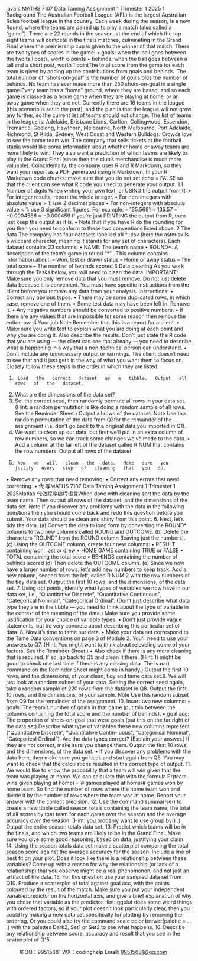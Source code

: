 java c
MATHS   7107   Data   Taming 
Assignment   1 
Trimester   1   2025 
1 Background The   Australian   Football   League   (AFL)   is   the   largest   Australian   Rules   football   league   in   the   country.    Each   week   during the season, is a new Round, where   the   teams   are   paired   up   to   play   a   match   (also   called   a   “game”).    There   are   22   rounds   in   the   season,   at   the   end   of which   the   top   eight   teams   will   compete   in   the finals matches,   culminating   in   the Grand Final where   the   premiership   cup   is   given   to   the   winner   of that   match.
There   are   two   types   of scores   in   the   game:
•   goals:   when   the   ball   goes   between   the   two   tall   posts,   worth   6   points
•   behinds:   when   the   ball   goes   between   a   tall   and   a   short   post,   worth   1   pointThe   total   score   from   the   game   for   each   team   is   given   by   adding   up   the   contributions   from   goals   and   behinds.   The total   number   of   “shots-on-goal”   is   the   number   of   goals   plus   the   number   of   behinds.    No   team   has   ever   made   more than   250   shots-on-goal   in   a   single   game.Every   team   has   a   “home”   ground,   where   they   are   based,   and   so   each   game   is   classed   as   a home game   when   they   are   playing   at   home,   or   an away game   when   they   are   not.    Currently   there   are   16   teams   in   the   league   (this scenario   is   set   in   the   past),   and   the   plan   is   that   the   league   will   not   grow   any   further,   so   the   current   list   of teams   should   not   change.   The   list   of   teams   in   the   league   is:    Adelaide,   Brisbane   Lions,   Carlton,   Collingwood,   Essendon,   Fremantle,   Geelong,   Hawthorn,   Melbourne,   North   Melbourne,   Port   Adelaide,   Richmond,   St   Kilda,   Sydney,   West   Coast   and   Western   Bulldogs.
Crowds   love   to   see   the   home   team   win.    The   company   that   sells   tickets   at   the   football   stadia   would   like   some information about whether home or away teams are   more   likely   to   win.    They also want   a   prediction   of which teams are   likely   to   play   in the   Grand   Final   (since   then   the   club’s   merchandise   is   much   more   valuable).    Coincidentally,   the   company   uses   R    and   R    Markdown,   so   they   want   your   report   as   a   PDF   generated   using   R    Markdown.    In   your   R   Markdown    code   chunks:    make   sure   that   you do not set echo    =    FALSE so   that   the   client   can   see   what   R    code   you   used   to   generate   your   output. 
1.1 Number of digits 
When writing your   own   text,   or USING the   output   from   R:
•      For   integer   results,   report   the   whole   integer.
•    For   non-integers   with   absolute   value   >   1:   use   2   decimal   places
•      For   non-integers   with   absolute   value   < 1: use 3 significant figures. For example:
◦    135.5681   ≈   135.57
◦    −0.0004586   ≈   −0.000459
If you’re just PRINTING the output   from   R, then just   keep   the   output   as   it   is.
•      Note   that   if   you   have   R    do   the   rounding   for   you   then   you   need   to   conform   to   these   two   conventions   listed   above.
2 The data 
The   company   has   four   datasets   labelled afl  * .csv (here   the   asterisk   is   a wildcard character,   meaning   it   stands   for   any   set   of characters).    Each   dataset   contains   23   columns:
• NAME:   The   team’s   name
• ROUND*:   A   description   of   the   team’s   game   in   round   “*”   .   This   column   contains   information   about:
– Won,   lost   or   drawn   status
– Home   or   away   status
– The   total   score
– The   number   of   behinds   scored
3 Data cleaning 
As   you   work   through   the   Tasks   below,   you   will   need   to   clean   the   data.
IMPORTANT! 
Make   sure   you only   remove   data   that   you   must   remove.    Do   not   just   delete   data   because it   is   convenient.   You   must   have   specific   instructions   from the   client   before you   remove   any data   from   your   analysis.
Instructions:
•    Correct   any   obvious   typos.
•    There   may   be   some   duplicated   rows,   in   which   case,   remove   one   of them.
•    Some   test   data   may   have   been   left   in.   Remove   it.
•      Any   negative   numbers   should   be   converted   to   positive   numbers.
•   If   there   are   any   values   that   are   impossible   for   some   reason   then   remove   the   entire   row.
4 Your job
Note 
Remember   that   this   is   a   report   for   a   client. 
•      Make   sure   you   write   text   to   explain   what   you   are   doing   at   each   point   and   why   you   are   doing   it.    Also   describe   the   results.    Don’t   just   state   the   R   code   that   you   are   using — the   client   can   see   that   already   —   you   need   to   describe   what   is   happening   in   a   way that   a   non-technical   person   can   understand. 
•    Don’t   include   any   unnecessary   output   or   warnings.      The   client   doesn’t   need   to   see that   and   it just   gets   in   the   way   of what   you   want   them   to   focus   on.
Closely   follow   these   steps   in   the   order   in   which   they   are   listed:
1.      Load   the   correct   dataset   as   a   tibble.   Output   all   rows   of   the   dataset.
2.   What   are   the   dimensions   of   the   data   set?
3.    Set   the   correct   seed,   then   randomly   permute   all   rows   in   your   data   set. (Hint: a random permutation is like doing a random sample of all rows.    See the Reminder Sheet.) Output   all   rows   of the   dataset.
Note 
Use this random permutation of   the data from Q3for the remainder of   the assignment (i.e. don’t   go   back   to   the   original   data   you   imported   in   Q1).
4.   We   want   to   clean   up   our   data,   but   first   we’ll   put   in   an   extra   column   of   row   numbers,   so   we   can   track   some changes   we’ve   made   to   the   data.
•    Add   a   column   at   the   far   left   of   the   dataset   called R NUM that   contains   the   row   numbers.
Output   all   rows   of the   dataset
5.      Now   we   will   clean   the   data.   Make   sure   you   justify   every   step   of   cleaning   that   you   do.
•    Remove   any   rows   that   need   removing.
•    Correct   any   errors   that   need   correcting.
•   代 写MATHS 7107 Data Taming Assignment 1 Trimester 1 2025Matlab
代做程序编程语言When   done   with   cleaning   sort   the   data   by   the   team   name.
Then   output   all   rows   of the   dataset,   and   the   dimensions   of the   data   set.
Note 
If you discover any problems with the data   in   the   following   questions   then   you   should   come   back   and   redo   this   question   before   you   submit.   Your   data   should   be   clean   and   shiny   from   this   point.
6.      Next,   let’s   tidy   the   data.
(a)    Convert   the   data   to   long   form   by   converting   the ROUND* columns   to   two   new   columns   called ROUND and OUTCOME.
(b)    Delete   the   characters   “ROUND”   from   the ROUND column   (leaving   just   the   numbers).
(c)    Using   the OUTCOME column,   create   four   new   columns:
• RESULT containing won, lost or drew 
• HOME    GAME containing TRUE or FALSE 
• TOTAL containing   the   total   score
• BEHINDS containing   the   number   of   behinds   scored
(d)    Then   delete   the OUTCOME column.
(e)    Since   we   now   have   a   larger   number   of   rows,   let’s   add   new   numbers   to   keep   track.    Add   a   new   column,
second   from   the   left,   called R NUM    2 with   the   row   numbers   of the   tidy   data   set.   Output   the   first   10   rows,   and   the   dimensions,   of   the   data   set.
7.      Using   dot   points,   identify   what   types   of   variables   we   now   have   in   our   data   set,   i.e.,   “Quantitative   Discrete”,   “Quantitative   Continuous”,   “Categorical   Nominal”,   “Categorical   Ordinal”.      (Don’t   just   describe   what   data   type   they   are   in   the   tibble   —   you   need   to   think   about   the   type   of variable   in   the   context   of the   meaning   of   the   data.)   Make   sure   you   provide   some justification   for   your   choice   of variable   types.
•      Don’t just   provide   vague   statements,   but   be   very   concrete   about   describing   this   particular   set   of data.
8.      Now   it’s   time   to   tame   our   data.
•    Make   your   data   set   correspond   to   the   Tame   Data   conventions   on   page   3   of   Module   2.    You’ll   need   to use   your   answers   to   Q7. (Hint:       You might want to think about releveling some of your factors.    See    the 
Reminder Sheet.) 
•      Also   check   if   there   is   any   more   cleaning   that   is   required. If   so,   go   back   to   Q5 and   clean   it   there. (Hint: It might    be good to    check    one    last    time    if there    is    any    missing    data.       The is.na() command    on    the Reminder Sheet might come in handy.) 
Output   the   first   10   rows,   and   the   dimensions,   of   your   clean,   tidy   and   tame   data   set.9.   We   will   just   look   at   a   random   subset   of   your   data.    Setting   the   correct   seed   again,   take   a   random   sample   of
220   rows   from   the   dataset   in   Q8. Output   the   first   10   rows,   and   the   dimensions,   of   your   sample.
Note 
Use   this   random   subset   from   Q9 for   the   remainder   of   the   assignment.
10.    Insert   two   new   columns:
• goals:    The   team’s   number   of   goals   in   that   game    (put   this   between   the   columns   containing   the   total   score   and   the   number   of   behinds).
• goal acc:   The   proportion   of shots-on-goal   that   were   goals   (put   this   on   the   far   right   of the   data   set).Describe what type of variables these new columns represent   (“Quantitative   Discrete”,   “Quantitative   Contin-   uous”,   “Categorical   Nominal”,   “Categorical   Ordinal”).    Are   the   data   types   correct?    (Explain   your   answer.)   If   they   are   not   correct,   make   sure   you   change   them.
Output   the   first   10   rows,   and   the   dimensions,   of   the   data   set.
• If   you   discover   any   problems   with   the   data   here,   then   make   sure   you   go   back   and   start   again   from   Q5. You   may   want   to   check   that   the   calculations   resulted   in   the   correct   type   of output.
11.   We   would   like   to   know   the   probability   that   a   team   will   win   given   that   the   team   was   playing   at   home.    We   can   calculate   this   with   the   formula
Pr(team   wins   given   playing   at   home) = # games played at home/# games won by home team.
So   find   the   number   of rows   where   the   home   team   won   and   divide   it   by   the   number   of rows   where   the   team was   at   home.   Report   your   answer   with   the   correct   precision.
12.      Use   the   command summarise() to   create   a   new   tibble   called season totals containing   the   team   name,   the total   of   all   scores   by   that   team   for   each   game   over   the   season   and   the   average   accuracy   over   the   season. (Hint: you probably want to use group   by() .) Output   the   entire season totals data   set.
13.      Predict   which   teams   will   be   in   the   finals,   and   which   two   teams   are   likely   to   be   in   the   Grand   Final.    Make   sure   you   give   some   good   reasoning,   based   on   data, justifying   your   claim.
14.    Using   the season totals data   set   make   a   scatterplot   comparing   the   total   season   score   against   the   average accuracy   for   the   season.    Include   a   line   of   best   fit   on   your   plot.    Does   it   look   like   there   is   a   relationship   between these   variables?   Come   up   with   a   reason   for   why   the   relationship   (or   lack   of   a   relationship)   that   you   observe might   be   a   real   phenomenon,   and   not just   an   artifact   of the   data.
15. For   this   question   use   your   sampled   data   set   from   Q10. Produce   a   scatterplot   of total against goal acc,   with the   points   coloured   by   the   result   of the   match.   Make   sure you   put   your independent variable/predictor on   the   horizontal   axis,   and   give   a   brief explanation   of why   you   chose   that   variable   as   the   predictor.Hint: ggplot does some weird things with ordered factors, so if your plot doesn’t look particularly clear, then you    could try making a new data set specifically for plotting    by removing the    ordering.       Or    you    could also try the command scale   color brewer(palette = . . .) with the palettes Dark2, Set1 or Set2 to see what happens. 
16. Describe   any   relationship   between   score,   accuracy   and   result   that   you   see   in   the   scatterplot   of   Q15. 



         
加QQ：99515681  WX：codinghelp  Email: 99515681@qq.com
